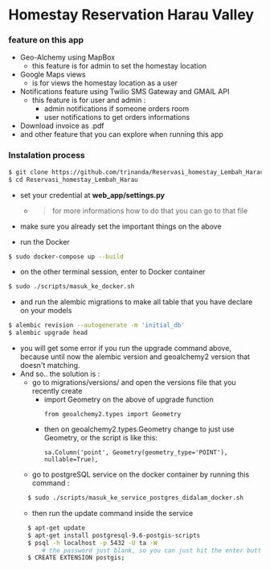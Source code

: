 # Homestay Reservation Harau Valley

### feature on this app
- Geo-Alchemy using MapBox 
    - this feature is for admin to set the homestay location
- Google Maps views 
    - is for views the homestay location as a user
- Notifications feature using Twilio SMS Gateway and GMAIL API
    - this feature is for user and admin :
        - admin notifications if someone orders room
        - user notifications to get orders informations
- Download invoice as .pdf
- and other feature that you can explore when running this app

### Instalation process
```bash
$ git clone https://github.com/trinanda/Reservasi_homestay_Lembah_Harau.git
$ cd Reservasi_homestay_Lembah_Harau
```
- set your credential at **web_app/settings.py**
    - > for more informations how to do that you can go to that file
    
- make sure you already set the important things on the above

- run the Docker
```bash
$ sudo docker-compose up --build 
```
- on the other terminal session, enter to Docker container
```bash
$ sudo ./scripts/masuk_ke_docker.sh
```
- and run the alembic migrations to make all table that you have declare on your models
```bash
$ alembic revision --autogenerate -m 'initial_db'
$ alembic upgrade head
```
- you will get some error if you run the upgrade command above, because until now the alembic version and geoalchemy2 version that doesn't matching.
- And so.. the solution is :
    - go to migrations/versions/ and open the versions file that you recently create
        - import Geometry on the above of upgrade function
            ```
            from geoalchemy2.types import Geometry
            ```
        - then on geoalchemy2.types.Geometry change to just use Geometry, or the script is like this:
            ```
            sa.Column('point', Geometry(geometry_type='POINT'), nullable=True),
            ```
    - go to postgreSQL service on the docker container by running this command :
    ```bash
      $ sudo ./scripts/masuk_ke_service_postgres_didalam_docker.sh 
    ```
    - then run the update command inside the service
    ```bash
      $ apt-get update
      $ apt-get install postgresql-9.6-postgis-scripts
      $ psql -h localhost -p 5432 -U ta -W 
          # the password just blank, so you can just hit the enter button
      $ CREATE EXTENSION postgis;
    ```

